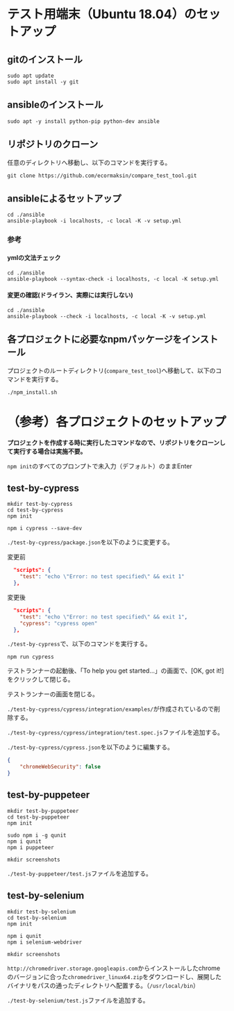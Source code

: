 # テスト用端末（Ubuntu 18.04）のセットアップ

## gitのインストール

```shell
sudo apt update
sudo apt install -y git
```

## ansibleのインストール

```shell
sudo apt -y install python-pip python-dev ansible
```

## リポジトリのクローン

任意のディレクトリへ移動し、以下のコマンドを実行する。

```shell
git clone https://github.com/ecormaksin/compare_test_tool.git
```

## ansibleによるセットアップ

```shell
cd ./ansible
ansible-playbook -i localhosts, -c local -K -v setup.yml
```

### 参考
#### ymlの文法チェック

```shell
cd ./ansible
ansible-playbook --syntax-check -i localhosts, -c local -K setup.yml
```

#### 変更の確認(ドライラン、実際には実行しない)

```shell
cd ./ansible
ansible-playbook --check -i localhosts, -c local -K -v setup.yml
```

## 各プロジェクトに必要なnpmパッケージをインストール

プロジェクトのルートディレクトリ(`compare_test_tool`)へ移動して、以下のコマンドを実行する。

```
./npm_install.sh
```

# （参考）各プロジェクトのセットアップ

**プロジェクトを作成する時に実行したコマンドなので、リポジトリをクローンして実行する場合は実施不要。**

`npm init`のすべてのプロンプトで未入力（デフォルト）のままEnter

## test-by-cypress

```shell
mkdir test-by-cypress
cd test-by-cypress
npm init

npm i cypress --save-dev
```

`./test-by-cypress/package.json`を以下のように変更する。

変更前
```JSON
  "scripts": {
    "test": "echo \"Error: no test specified\" && exit 1"
  },
```

変更後
```JSON
  "scripts": {
    "test": "echo \"Error: no test specified\" && exit 1",
    "cypress": "cypress open"
  },
```

`./test-by-cypress`で、以下のコマンドを実行する。

```
npm run cypress
```

テストランナーの起動後、「To help you get started...」の画面で、[OK, got it!]をクリックして閉じる。

テストランナーの画面を閉じる。

`./test-by-cypress/cypress/integration/examples/`が作成されているので削除する。

`./test-by-cypress/cypress/integration/test.spec.js`ファイルを追加する。

`./test-by-cypress/cypress.json`を以下のように編集する。

```JSON
{
    "chromeWebSecurity": false
}
```

## test-by-puppeteer

```
mkdir test-by-puppeteer
cd test-by-puppeteer
npm init

sudo npm i -g qunit
npm i qunit
npm i puppeteer

mkdir screenshots
```

`./test-by-puppeteer/test.js`ファイルを追加する。

## test-by-selenium

```
mkdir test-by-selenium
cd test-by-selenium
npm init

npm i qunit
npm i selenium-webdriver

mkdir screenshots
```

`http://chromedriver.storage.googleapis.com`からインストールしたchromeのバージョンに合った`chromedriver_linux64.zip`をダウンロードし、展開したバイナリをパスの通ったディレクトリへ配置する。（`/usr/local/bin`）

`./test-by-selenium/test.js`ファイルを追加する。
